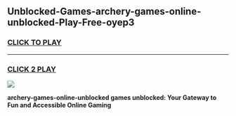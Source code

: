 
## Unblocked-Games-archery-games-online-unblocked-Play-Free-oyep3
<h3>
<a href="https://premium76.site?title=archery-games-online-unblocked&ref=21A">CLICK TO PLAY</a></h3>
<hr>

<h3>
<a href="https://premium76.site?title=archery-games-online-unblocked&ref=21A">CLICK 2 PLAY</a>
  
</h3>

<a href="https://premium76.site?title=archery-games-online-unblocked&ref=21A"><img src="https://clearcache.store/games.png"></a>


**archery-games-online-unblocked games unblocked: Your Gateway to Fun and Accessible Online Gaming**
